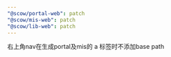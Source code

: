 ```yaml
---
"@scow/portal-web": patch
"@scow/mis-web": patch
"@scow/lib-web": patch
---
```


右上角nav在生成portal及mis的 a 标签时不添加base path
